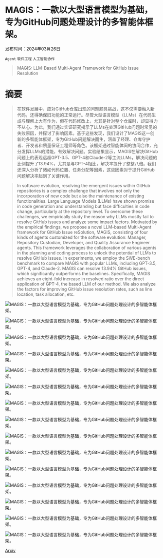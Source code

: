 # MAGIS：一款以大型语言模型为基础，专为GitHub问题处理设计的多智能体框架。

发布时间：2024年03月26日

`Agent` `软件工程` `人工智能协作`

> MAGIS: LLM-Based Multi-Agent Framework for GitHub Issue Resolution

# 摘要

> 在软件发展中，应对GitHub仓库出现的问题颇具挑战，这不仅需要融入新代码，还得确保旧功能的正常运行。尽管大型语言模型（LLMs）在代码生成与理解上大有作为，但在代码修改上，尤其是针对整个仓库时，却显得力不从心。为此，我们通过实证研究揭示了LLMs在处理GitHub问题时常见的失败原因，并探讨了影响因素。基于这些发现，我们设计了MAGIS这一创新的多智能体框架，专为GitHub问题解决而生，涵盖了经理、仓库守护者、开发者和质量保证工程师等角色。该框架通过智能体间的协同合作，充分发挥LLMs的潜能，有效解决问题。实验结果显示，MAGIS在解决GitHub问题上的表现远超GPT-3.5、GPT-4和Claude-2等主流LLMs，解决问题的比例提升了13.94%，尤其是与GPT-4相比，解决率提升了整整八倍。我们还深入分析了诸如代码位置、任务分配等因素，这些因素对于提升GitHub问题解决率起到了关键作用。

> In software evolution, resolving the emergent issues within GitHub repositories is a complex challenge that involves not only the incorporation of new code but also the maintenance of existing functionalities. Large Language Models (LLMs) have shown promise in code generation and understanding but face difficulties in code change, particularly at the repository level. To overcome these challenges, we empirically study the reason why LLMs mostly fail to resolve GitHub issues and analyze some impact factors. Motivated by the empirical findings, we propose a novel LLM-based Multi-Agent framework for GitHub Issue reSolution, MAGIS, consisting of four kinds of agents customized for the software evolution: Manager, Repository Custodian, Developer, and Quality Assurance Engineer agents. This framework leverages the collaboration of various agents in the planning and coding process to unlock the potential of LLMs to resolve GitHub issues. In experiments, we employ the SWE-bench benchmark to compare MAGIS with popular LLMs, including GPT-3.5, GPT-4, and Claude-2. MAGIS can resolve 13.94% GitHub issues, which significantly outperforms the baselines. Specifically, MAGIS achieves an eight-fold increase in resolved ratio over the direct application of GPT-4, the based LLM of our method. We also analyze the factors for improving GitHub issue resolution rates, such as line location, task allocation, etc.

![MAGIS：一款以大型语言模型为基础，专为GitHub问题处理设计的多智能体框架。](../../../paper_images/2403.17927/x1.png)

![MAGIS：一款以大型语言模型为基础，专为GitHub问题处理设计的多智能体框架。](../../../paper_images/2403.17927/x2.png)

![MAGIS：一款以大型语言模型为基础，专为GitHub问题处理设计的多智能体框架。](../../../paper_images/2403.17927/x3.png)

![MAGIS：一款以大型语言模型为基础，专为GitHub问题处理设计的多智能体框架。](../../../paper_images/2403.17927/x4.png)

![MAGIS：一款以大型语言模型为基础，专为GitHub问题处理设计的多智能体框架。](../../../paper_images/2403.17927/x5.png)

![MAGIS：一款以大型语言模型为基础，专为GitHub问题处理设计的多智能体框架。](../../../paper_images/2403.17927/)

![MAGIS：一款以大型语言模型为基础，专为GitHub问题处理设计的多智能体框架。](../../../paper_images/2403.17927/x7.png)

![MAGIS：一款以大型语言模型为基础，专为GitHub问题处理设计的多智能体框架。](../../../paper_images/2403.17927/x8.png)

![MAGIS：一款以大型语言模型为基础，专为GitHub问题处理设计的多智能体框架。](../../../paper_images/2403.17927/x10.png)

![MAGIS：一款以大型语言模型为基础，专为GitHub问题处理设计的多智能体框架。](../../../paper_images/2403.17927/x11.png)

![MAGIS：一款以大型语言模型为基础，专为GitHub问题处理设计的多智能体框架。](../../../paper_images/2403.17927/x12.png)

![MAGIS：一款以大型语言模型为基础，专为GitHub问题处理设计的多智能体框架。](../../../paper_images/2403.17927/x13.png)

![MAGIS：一款以大型语言模型为基础，专为GitHub问题处理设计的多智能体框架。](../../../paper_images/2403.17927/x14.png)

![MAGIS：一款以大型语言模型为基础，专为GitHub问题处理设计的多智能体框架。](../../../paper_images/2403.17927/x15.png)

![MAGIS：一款以大型语言模型为基础，专为GitHub问题处理设计的多智能体框架。](../../../paper_images/2403.17927/x16.png)

[Arxiv](https://arxiv.org/abs/2403.17927)